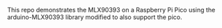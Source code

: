 This repo demonstrates the MLX90393 on a Raspberry Pi Pico using the arduino-MLX90393 library modified to also support the pico.

